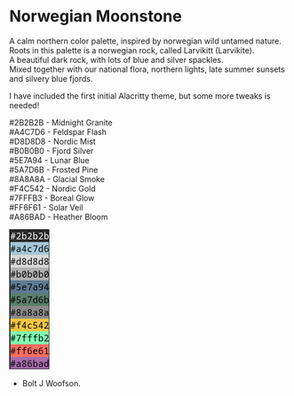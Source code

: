 # Norwegian Moonstone

A calm northern color palette, inspired by norwegian wild untamed nature.  
Roots in this palette is a norwegian rock, called Larvikitt (Larvikite).  
A beautiful dark rock, with lots of blue and silver spackles.  
Mixed together with our national flora, northern lights, late summer sunsets and silvery blue fjords.

I have included the first initial Alacritty theme, but some more tweaks is needed!


#2B2B2B - Midnight Granite  
#A4C7D6 - Feldspar Flash  
#D8D8D8 - Nordic Mist  
#B0B0B0 - Fjord Silver  
#5E7A94 - Lunar Blue  
#5A7D6B - Frosted Pine  
#8A8A8A - Glacial Smoke  
#F4C542 - Nordic Gold  
#7FFFB3 - Boreal Glow  
#FF6F61 - Solar Veil  
#A86BAD - Heather Bloom    

![Showcase Palette](./assets/theme_showcase_4.png "Nordic Moonstone")

- Bolt J Woofson.
